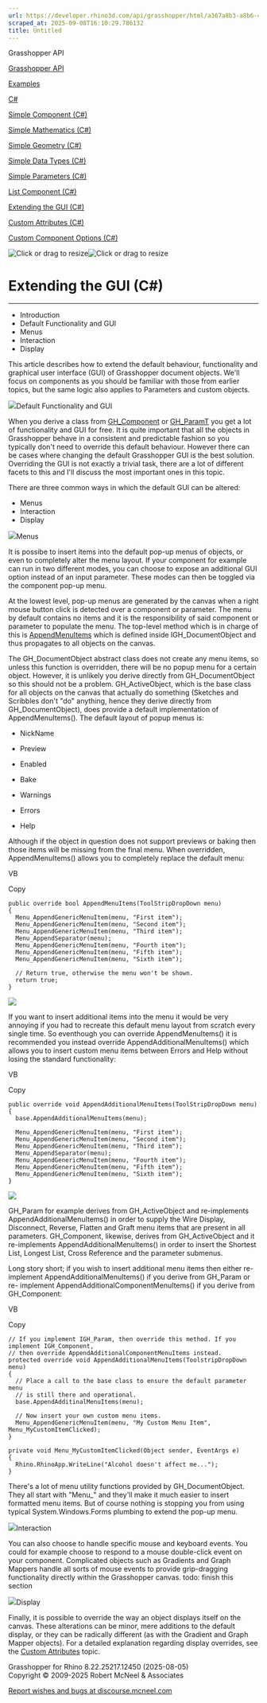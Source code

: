 ```yaml
---
url: https://developer.rhino3d.com/api/grasshopper/html/a367a8b3-a8b6-4d92-ad15-00b5aa60fd48.htm
scraped_at: 2025-09-08T16:10:29.786132
title: Untitled
---
```


Grasshopper API

[Grasshopper API](../html/723c01da-9986-4db2-8f53-6f3a7494df75.htm
"Grasshopper API")

[Examples](../html/d113a9f0-6e27-46df-8316-2079c44382ac.htm "Examples")

[C#](../html/730f0792-7bfb-4310-a416-239e8c315645.htm "C#")

[Simple Component (C#)](../html/730f0792-7bfb-4310-a416-239e8c315645.htm
"Simple Component \(C#\)")

[Simple Mathematics (C#)](../html/fdd35a9c-bf08-47cf-abe8-08ccb192475f.htm
"Simple Mathematics \(C#\)")

[Simple Geometry (C#)](../html/5764fa15-29d1-4e37-8496-2478d3cf28dc.htm
"Simple Geometry \(C#\)")

[Simple Data Types (C#)](../html/d823ee90-ea94-4a8a-a972-df5d006a8d9f.htm
"Simple Data Types \(C#\)")

[Simple Parameters (C#)](../html/fbfe5e40-ba8d-4e53-97c6-27572e049835.htm
"Simple Parameters \(C#\)")

[List Component (C#)](../html/020a5098-963f-4da8-bf65-650993c73bcb.htm "List
Component \(C#\)")

[Extending the GUI (C#)](../html/a367a8b3-a8b6-4d92-ad15-00b5aa60fd48.htm
"Extending the GUI \(C#\)")

[Custom Attributes (C#)](../html/8a7974ab-7b2b-4f48-84d0-6e81b184e6b0.htm
"Custom Attributes \(C#\)")

[Custom Component Options
(C#)](../html/5f6a9f31-8838-40e6-ad37-a407be8f2c15.htm "Custom Component
Options \(C#\)")

![Click or drag to resize](../icons/TocOpen.gif)![Click or drag to
resize](../icons/TocClose.gif)

# Extending the GUI (C#)  
  
---  
  
  * Introduction
  * Default Functionality and GUI
  * Menus
  * Interaction
  * Display

This article describes how to extend the default behaviour, functionality and
graphical user interface (GUI) of Grasshopper document objects. We'll focus on
components as you should be familiar with those from earlier topics, but the
same logic also applies to Parameters and custom objects.

![](../icons/SectionExpanded.png)Default Functionality and GUI

When you derive a class from
[GH_Component](T_Grasshopper_Kernel_GH_Component.htm) or
[GH_ParamT](T_Grasshopper_Kernel_GH_Param_1.htm) you get a lot of
functionality and GUI for free. It is quite important that all the objects in
Grasshopper behave in a consistent and predictable fashion so you typically
don't need to override this default behaviour. However there can be cases
where changing the default Grasshopper GUI is the best solution. Overriding
the GUI is not exactly a trivial task, there are a lot of different facets to
this and I'll discuss the most important ones in this topic.

There are three common ways in which the default GUI can be altered:

  * Menus
  * Interaction
  * Display

![](../icons/SectionExpanded.png)Menus

It is possibe to insert items into the default pop-up menus of objects, or
even to completely alter the menu layout. If your component for example can
run in two different modes, you can choose to expose an additional GUI option
instead of an input parameter. These modes can then be toggled via the
component pop-up menu.

At the lowest level, pop-up menus are generated by the canvas when a right
mouse button click is detected over a component or parameter. The menu by
default contains no items and it is the responsibility of said component or
parameter to populate the menu. The top-level method which is in charge of
this is
[AppendMenuItems](M_Grasshopper_Kernel_IGH_DocumentObject_AppendMenuItems.htm)
which is defined inside IGH_DocumentObject and thus propagates to all objects
on the canvas.

The GH_DocumentObject abstract class does not create any menu items, so unless
this function is overridden, there will be no popup menu for a certain object.
However, it is unlikely you derive directly from GH_DocumentObject so this
should not be a problem. GH_ActiveObject, which is the base class for all
objects on the canvas that actually do something (Sketches and Scribbles don't
"do" anything, hence they derive directly from GH_DocumentObject), does
provide a default implementation of AppendMenuItems(). The default layout of
popup menus is:

  * NickName

  * Preview

  * Enabled

  * Bake

  * Warnings

  * Errors

  * Help

Although if the object in question does not support previews or baking then
those items will be missing from the final menu. When overridden,
AppendMenuItems() allows you to completely replace the default menu:

VB

Copy

    
    
    public override bool AppendMenuItems(ToolStripDropDown menu)
    {
      Menu_AppendGenericMenuItem(menu, "First item");
      Menu_AppendGenericMenuItem(menu, "Second item");
      Menu_AppendGenericMenuItem(menu, "Third item");
      Menu_AppendSeparator(menu);
      Menu_AppendGenericMenuItem(menu, "Fourth item");
      Menu_AppendGenericMenuItem(menu, "Fifth item");
      Menu_AppendGenericMenuItem(menu, "Sixth item");
    
      // Return true, otherwise the menu won't be shown.
      return true;
    }

![](../media/OverrideAppendMenuItems.png)

If you want to insert additional items into the menu it would be very annoying
if you had to recreate this default menu layout from scratch every single
time. So eventhough you can override AppendMenuItems() it is recommended you
instead override AppendAdditionalMenuItems() which allows you to insert custom
menu items between Errors and Help without losing the standard functionality:

VB

Copy

    
    
    public override void AppendAdditionalMenuItems(ToolStripDropDown menu)
    {
      base.AppendAdditionalMenuItems(menu);
    
      Menu_AppendGenericMenuItem(menu, "First item");
      Menu_AppendGenericMenuItem(menu, "Second item");
      Menu_AppendGenericMenuItem(menu, "Third item");
      Menu_AppendSeparator(menu);
      Menu_AppendGenericMenuItem(menu, "Fourth item");
      Menu_AppendGenericMenuItem(menu, "Fifth item");
      Menu_AppendGenericMenuItem(menu, "Sixth item");
    }

![](../media/OverrideAppendAdditionalMenuItems.png)

GH_Param<T> for example derives from GH_ActiveObject and re-implements
AppendAdditionalMenuItems() in order to supply the Wire Display, Disconnect,
Reverse, Flatten and Graft menu items that are present in all parameters.
GH_Component, likewise, derives from GH_ActiveObject and it re-implements
AppendAdditionalMenuItems() in order to insert the Shortest List, Longest
List, Cross Reference and the parameter submenus.

Long story short; if you wish to insert additional menu items then either re-
implement AppendAdditionalMenuItems() if you derive from GH_Param<T> or re-
implement AppendAdditionalComponentMenuItems() if you derive from
GH_Component:

VB

Copy

    
    
    // If you implement IGH_Param, then override this method. If you implement IGH_Component, 
    // then override AppendAdditionalComponentMenuItems instead.
    protected override void AppendAdditionalMenuItems(ToolstripDropDown menu)
    {  
      // Place a call to the base class to ensure the default parameter menu
      // is still there and operational.
      base.AppendAdditinalMenuItems(menu);
    
      // Now insert your own custom menu items.
      Menu_AppendGenericMenuItem(menu, "My Custom Menu Item", Menu_MyCustomItemClicked);
    }
    
    private void Menu_MyCustomItemClicked(Object sender, EventArgs e)
    {
      Rhino.RhinoApp.WriteLine("Alcohol doesn't affect me...");
    }

There's a lot of menu utility functions provided by GH_DocumentObject. They
all start with "Menu_" and they'll make it much easier to insert formatted
menu items. But of course nothing is stopping you from using typical
System.Windows.Forms plumbing to extend the pop-up menu.

![](../icons/SectionExpanded.png)Interaction

You can also choose to handle specific mouse and keyboard events. You could
for example choose to respond to a mouse double-click event on your component.
Complicated objects such as Gradients and Graph Mappers handle all sorts of
mouse events to provide grip-dragging functionality directly within the
Grasshopper canvas. todo: finish this section

![](../icons/SectionExpanded.png)Display

Finally, it is possible to override the way an object displays itself on the
canvas. These alterations can be minor, mere additions to the default display,
or they can be radically different (as with the Gradient and Graph Mapper
objects). For a detailed explanation regarding display overrides, see the
[Custom Attributes](8a7974ab-7b2b-4f48-84d0-6e81b184e6b0.htm) topic.

Grasshopper for Rhino 8.22.25217.12450 (2025-08-05)  
Copyright © 2009-2025 Robert McNeel & Associates

[Report wishes and bugs at
discourse.mcneel.com](https://discourse.mcneel.com/c/grasshopper)

